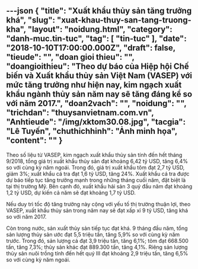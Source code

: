 ---json
{
    "title": "Xuất khẩu thủy sản tăng trưởng khá",
    "slug": "xuat-khau-thuy-san-tang-truong-kha",
    "layout": "noidung.html",
    "category": "danh-muc.tin-tuc",
    "tag": [
        "tin-tuc"
    ],
    "date": "2018-10-10T17:00:00.000Z",
    "draft": false,
    "tieude": "",
    "doan gioi thieu": "",
    "doangioithieu": "Theo dự báo của Hiệp hội Chế biến và Xuất khẩu thủy sản Việt Nam (VASEP) với mức tăng trưởng như hiện nay, kim ngạch xuất khẩu ngành thủy sản năm nay sẽ tăng đáng kể so với năm 2017.",
    "doan2vach": "",
    "noidung": "",
    "trichdan": "thuysanvietnam.com.vn",
    "Anhtieude": "/img/xktom30.08.jpg",
    "tacgia": "Lê Tuyến",
    "chuthichhinh": "Ảnh minh họa",
    "__content__": ""
}
---
<p>Theo số liệu từ VASEP, kim ngạch xuất khẩu thủy sản t&iacute;nh đến hết th&aacute;ng 9/2018, tổng gi&aacute; trị xuất khẩu thủy sản đạt khoảng 6,42 tỷ USD, tăng 6,4% so với c&ugrave;ng kỳ năm ngo&aacute;i. Trong đ&oacute;, gi&aacute; trị xuất khẩu t&ocirc;m đạt 2,7 tỷ USD, giảm 3%; xuất khẩu c&aacute; tra đạt 1,6 tỷ USD, tăng 24%. Xuất khẩu c&aacute; tra được dự b&aacute;o tiếp tục tăng trưởng mạnh trong những th&aacute;ng cuối năm, đặt biệt l&agrave; tại thị trường Mỹ. B&ecirc;n cạnh đ&oacute;, xuất khẩu hải sản 3 qu&yacute; đầu năm đạt khoảng 1,2 tỷ USD, dự kiến cả năm sẽ đạt khoảng 1,7 tỷ USD.</p>

<p>Nếu duy tr&igrave; tốc độ tăng trưởng n&agrave;y cộng với yếu tố thị trường thuận lợi, theo VASEP, xuất khẩu thủy sản trong năm nay sẽ đạt xấp xỉ 9 tỷ USD, tăng kh&aacute; so với năm 2017.</p>

<p>C&ograve;n trong nước, sản xuất thủy sản tiếp tục đạt kh&aacute;. 9 th&aacute;ng đầu năm, tổng sản lượng thủy sản ước đạt 5,5 triệu tấn, tăng 5,9% so với c&ugrave;ng kỳ năm trước. Trong đ&oacute;, sản lượng c&aacute; đạt 3,9 triệu tấn, tăng 6,1%; t&ocirc;m đạt 668.500 tấn, tăng 7,3%; thủy sản kh&aacute;c đạt 889.300 tấn, tăng 4,1%. Ri&ecirc;ng sản lượng thủy sản nu&ocirc;i trồng t&iacute;nh đến hết qu&yacute; III đạt khoảng 2,9 triệu tấn, tăng 6,5% so với c&ugrave;ng kỳ năm ngo&aacute;i.</p>
